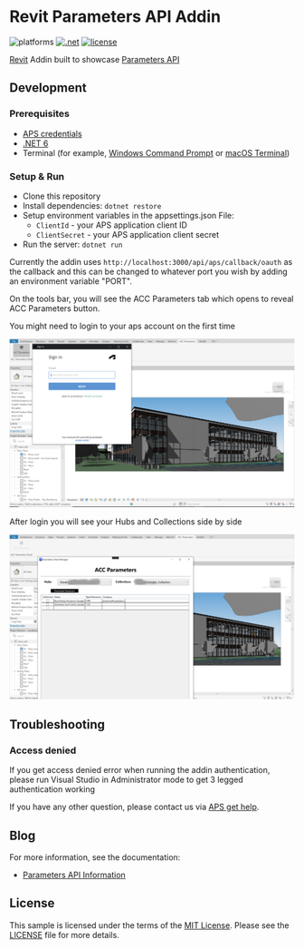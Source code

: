 # Revit Parameters API Addin

![platforms](https://img.shields.io/badge/platform-windows%20%7C%20osx%20%7C%20linux-lightgray.svg)
[![.net](https://img.shields.io/badge/net-6.0-blue.svg)](https://dotnet.microsoft.com/en-us/download/dotnet/6.0)
[![license](https://img.shields.io/:license-mit-green.svg)](https://opensource.org/licenses/MIT)

[Revit](https://www.autodesk.com/products/revit/overview) Addin built to showcase [Parameters API](https://aps.autodesk.com/en/docs/parameters/v1/overview/introduction/)

## Development

### Prerequisites

- [APS credentials](https://forge.autodesk.com/en/docs/oauth/v2/tutorials/create-app)
- [.NET 6](https://dotnet.microsoft.com/en-us/download/dotnet/6.0)
- Terminal (for example, [Windows Command Prompt](https://en.wikipedia.org/wiki/Cmd.exe)
or [macOS Terminal](https://support.apple.com/guide/terminal/welcome/mac))

### Setup & Run

- Clone this repository
- Install dependencies: `dotnet restore`
- Setup environment variables in the appsettings.json File:
  - `ClientId` - your APS application client ID
  - `ClientSecret` - your APS application client secret
- Run the server: `dotnet run`

Currently the addin uses `http://localhost:3000/api/aps/callback/oauth` as the callback and this can be changed to whatever port you wish by adding an environment variable "PORT".

On the tools bar, you will see the ACC Parameters tab which opens to reveal ACC Parameters button.

You might need to login to your aps account on the first time

![thumbnail](login_thumbnail.PNG)

After login you will see your Hubs and Collections side by side

![thumbnail](parameters_thumbail.png)

## Troubleshooting

### Access denied

If you get access denied error when running the addin authentication, please run Visual Studio in Administrator mode to get 3 legged authentication working

If you have any other question, please contact us via [APS get help](https://forge.autodesk.com/en/support/get-help).

## Blog

For more information, see the documentation:

- [Parameters API Information](https://aps.autodesk.com/autodesk-parameters-api-cover-page)

## License

This sample is licensed under the terms of the [MIT License](http://opensource.org/licenses/MIT).
Please see the [LICENSE](LICENSE) file for more details.
